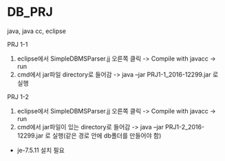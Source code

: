 # DB_PRJ

java, java cc, eclipse

PRJ 1-1
1) eclipse에서 SimpleDBMSParser.jj 오른쪽 클릭 -> Compile with javacc -> run
2) cmd에서 jar파일 directory로 들어감 -> java –jar PRJ1-1_2016-12299.jar 로 실행


PRJ 1-2
1) eclipse에서 SimpleDBMSParser.jj 오른쪽 클릭 -> Compile with javacc -> run
2) cmd에서 jar파일이 있는 directory로 들어감 -> java –jar PRJ1-2_2016-12299.jar 로 실행(같은 경로 안에 db폴더를 만들어야 함)
+ je-7.5.11 설치 필요
